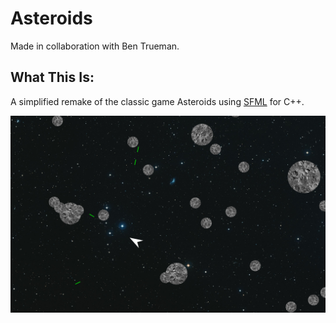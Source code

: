 # Asteroids

Made in collaboration with Ben Trueman.

## What This Is:

A simplified remake of the classic game Asteroids using [SFML](https://www.sfml-dev.org/ "Simple and Fast Media Library") for C++.

![Alt text](readmeImages/asteroidImage2.png?raw=true "Asteroids")
